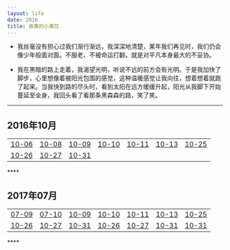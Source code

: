 ```yaml
---
layout: life
date: 2016
title: 故事的小黄花
---
```


- 我丝毫没有担心过我们渐行渐远，我深深地清楚，某年我们再见时，我们仍会像少年般面对面。不服老、不被命运打翻，就是对平凡本身最大的不妥协。

- 我在黑暗的路上走着，我渴望光明，听说不远的前方会有光明。于是我加快了脚步，心里想像着被阳光包围的感觉，这种温暖感觉让我向往，想着想着就跑了起来。当我快到路的尽头时，看到太阳在远方缓缓升起，阳光从我脚下开始蔓延至全身，我回头看了看那条黑森森的路，笑了笑。


----------
  <div class='lifelog'>
  <h2 id="section-1">2016年10月</h2>
	<table>
    <tbody>
      <tr>
        <td style="text-align: center"><a href="/life/2016/10/2016-10-06.html">10-06</a></td>
        <td style="text-align: center"><a href="/life/2016/10/2016-10-08.html">10-08</a></td>
        <td style="text-align: center"><a href="/life/2016/10/2016-10-09.html">10-09</a></td>
        <td style="text-align: center"><a href="/life/2016/10/2016-10-10.html">10-10</a></td>
        <td style="text-align: center"><a href="/life/2016/10/2016-10-11.html">10-11</a></td>
        <td style="text-align: center"><a href="/life/2016/10/2016-10-13.html">10-13</a></td>
        <td style="text-align: center"><a href="/life/2016/10/2016-10-25.html">10-25</a></td>        
     </tr>
     <tr>
        <td style="text-align: center"><a href="/life/2016/10/2016-10-26.html">10-26</a></td>
        <td style="text-align: center"><a href="/life/2016/10/2016-10-27.html">10-27</a></td>
        <td style="text-align: center"><a href="/life/2016/10/2016-10-31.html">10-31</a></td>        
     </tr>
    </tbody>
    </table>
    </div>
****

  <div class='lifelog'>
  <h2 id="section-1">2017年07月</h2>
	<table>
    <tbody>
      <tr>
        <td style="text-align: center"><a href="/life/2017/07/2017-07-09.html">07-09</a></td>
        <td style="text-align: center"><a href="/life/2016/10/2017-07-10.html">07-10</a></td>
        <td style="text-align: center"><a href="/life/2016/10/2017-10-09.html">10-09</a></td>
        <td style="text-align: center"><a href="/life/2016/10/2016-10-10.html">10-10</a></td>
        <td style="text-align: center"><a href="/life/2016/10/2016-10-11.html">10-11</a></td>
        <td style="text-align: center"><a href="/life/2016/10/2016-10-13.html">10-13</a></td>
        <td style="text-align: center"><a href="/life/2016/10/2016-10-25.html">10-25</a></td>        
     </tr>
     <tr>
        <td style="text-align: center"><a href="/life/2016/10/2016-10-26.html">10-26</a></td>
        <td style="text-align: center"><a href="/life/2016/10/2016-10-27.html">10-27</a></td>
        <td style="text-align: center"><a href="/life/2016/10/2016-10-31.html">10-31</a></td>
        <td style="text-align: center"><a href="/life/2016/10/2016-10-26.html">10-26</a></td>
        <td style="text-align: center"><a href="/life/2016/10/2016-10-27.html">10-27</a></td>
        <td style="text-align: center"><a href="/life/2016/10/2016-10-31.html">10-31</a></td>
        <td style="text-align: center"><a href="/life/2016/10/2016-10-31.html">10-31</a></td>         
     </tr>
    </tbody>
    </table>
    </div>
****